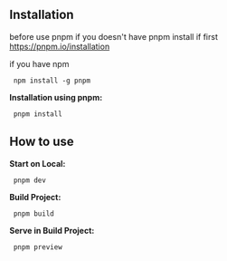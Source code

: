 ## Installation

before use pnpm if you doesn't have pnpm install if first https://pnpm.io/installation

if you have npm

```
 npm install -g pnpm
```

**Installation using pnpm:**

```
 pnpm install
```

## How to use

**Start on Local:**

```
 pnpm dev
```

**Build Project:**

```
 pnpm build
```

**Serve in Build Project:**

```
 pnpm preview
```

